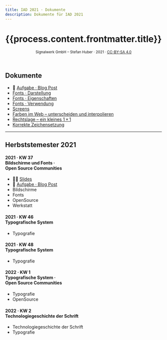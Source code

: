 ```yaml
---
title: IAD 2021 · Dokumente
description: Dokumente für IAD 2021
---
```


<header>

# {{process.content.frontmatter.title}}

<small>Signalwerk GmbH – Stefan Huber · 2021 · [CC-BY-SA 4.0](https://creativecommons.org/licenses/by-sa/4.0/)</small>

</header>


<!-- 
– Aufgabestellung
– praxis zu variable fonts
- /font-use/
- Leerzeichen
  Icon-Fonts erstellen
- https://fontdrop.info/#/?darkmode=true
- https://www.myfonts.com/fonts/kimmy/burford/


 -->



## Dokumente

- 📝 [Aufgabe · Blog Post](./exercise-blog-post/)
- [Fonts · Darstellung](https://interaction.signalwerk.ch/articles/font-rendering/)
- [Fonts · Eigenschaften](https://interaction.signalwerk.ch/articles/font-anatomy/)
- [Fonts · Verwendung](https://interaction.signalwerk.ch/articles/font-use/)
- [Screens](https://interaction.signalwerk.ch/articles/screens/)
- [Farben im Web – unterscheiden und interpolieren](https://signalwerk.github.io/publisher/colors/)
- [Rechtslage – ein kleines 1 × 1](https://interaction.signalwerk.ch/articles/legal/)
- [Korrekte Zeichensetzung](https://webtypo.signalwerk.ch/)

<!--

* [Technologiegeschichte der Schrift](https://signalwerk.github.io/learn.interaction/articles/font-history)

 -->

---

## Herbststemester 2021


<div class='slide-list'>

#### 2021 · KW 37 <br>**Bildschirme und Fonts · <br>Open Source Communities**

- 🧑‍🏫 [Slides](https://signalwerk.github.io/IAD.LAB.SLD/data/2021/KW37-2021/)
- 📝 [Aufgabe · Blog Post](./exercise-blog-post/)
- Bildschirme
- Fonts
- OpenSource
- Werkstatt

#### 2021 · KW 46 <br>**Typografische System**

- Typografie

#### 2021 · KW 48 <br>**Typografische System**

- Typografie

#### 2022 · KW 1 <br>**Typografische System · <br>Open Source Communities**

- Typografie
- OpenSource

#### 2022 · KW 2 <br>**Technologiegeschichte der Schrift**

- Technologiegeschichte der Schrift
- Typografie

</div>

<br>
<br>
<br>
<br>
<br>
<br>
<br>
<br>
<br>
<br>
<br>
<br>
<br>
<br>
<br>
<br>
<br>
<br>
<br>
<br>
<br>
<br>
<br>
